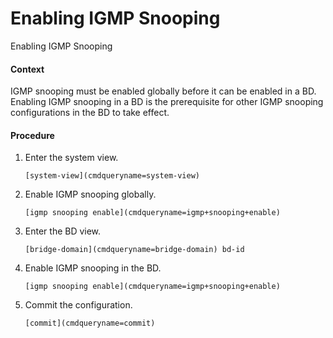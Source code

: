 Enabling IGMP Snooping
======================

Enabling IGMP Snooping

#### Context

IGMP snooping must be enabled globally before it can be enabled in a BD. Enabling IGMP snooping in a BD is the prerequisite for other IGMP snooping configurations in the BD to take effect.


#### Procedure

1. Enter the system view.
   
   
   ```
   [system-view](cmdqueryname=system-view)
   ```
2. Enable IGMP snooping globally.
   
   
   ```
   [igmp snooping enable](cmdqueryname=igmp+snooping+enable)
   ```
3. Enter the BD view.
   
   
   ```
   [bridge-domain](cmdqueryname=bridge-domain) bd-id
   ```
4. Enable IGMP snooping in the BD.
   
   
   ```
   [igmp snooping enable](cmdqueryname=igmp+snooping+enable)
   ```
5. Commit the configuration.
   
   
   ```
   [commit](cmdqueryname=commit)
   ```